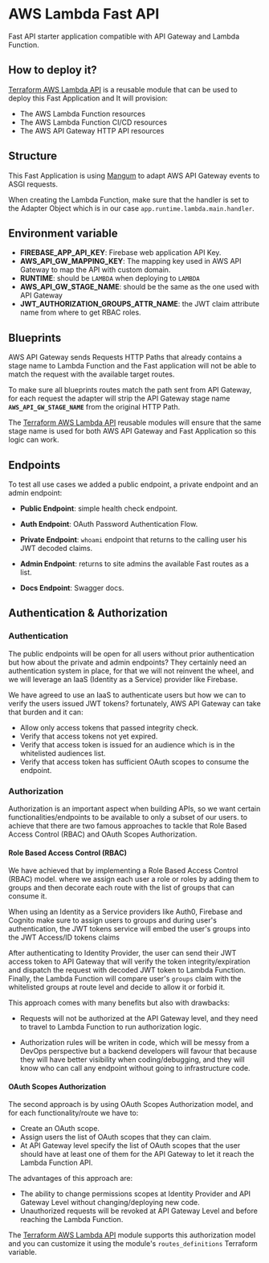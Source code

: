 # AWS Lambda Fast API

Fast API starter application compatible with API Gateway and Lambda Function.


## How to deploy it?

[Terraform AWS Lambda API](https://github.com/obytes/terraform-aws-lambda-api) is a reusable module that can be used to
deploy this Fast Application and It will provision:

- The AWS Lambda Function resources
- The AWS Lambda Function CI/CD resources
- The AWS API Gateway HTTP API resources

## Structure

This Fast Application is using [Mangum](https://github.com/jordaneremieff/mangum) to adapt AWS API Gateway events to 
ASGI requests.

When creating the Lambda Function, make sure that the handler is set to the Adapter Object which is in our case
`app.runtime.lambda.main.handler`.

## Environment variable

- **FIREBASE_APP_API_KEY**: Firebase web application API Key.
- **AWS_API_GW_MAPPING_KEY**: The mapping key used in AWS API Gateway to map the API with custom domain.
- **RUNTIME**: should be `LAMBDA` when deploying to `LAMBDA`
- **AWS_API_GW_STAGE_NAME**: should be the same as the one used with API Gateway
- **JWT_AUTHORIZATION_GROUPS_ATTR_NAME**: the JWT claim attribute name from where to get RBAC roles.

## Blueprints

AWS API Gateway sends Requests HTTP Paths that already contains a stage name to Lambda Function and the Fast
application will not be able to match the request with the available target routes.

To make sure all blueprints routes match the path sent from API Gateway, for each request the adapter will strip the API
Gateway stage name **`AWS_API_GW_STAGE_NAME`** from the original HTTP Path.

The [Terraform AWS Lambda API](https://github.com/obytes/terraform-aws-lambda-api) reusable modules will ensure that the
same stage name is used for both AWS API Gateway and Fast Application so this logic can work.

## Endpoints

To test all use cases we added a public endpoint, a private endpoint and an admin endpoint:

- **Public Endpoint**: simple health check endpoint.

- **Auth Endpoint**: OAuth Password Authentication Flow.

- **Private Endpoint**: `whoami` endpoint that returns to the calling user his JWT decoded claims.

- **Admin Endpoint**: returns to site admins the available Fast routes as a list.

- **Docs Endpoint**: Swagger docs.

## Authentication & Authorization

### Authentication

The public endpoints will be open for all users without prior authentication but how about the private and admin
endpoints? They certainly need an authentication system in place, for that we will not reinvent the wheel, and we will
leverage an IaaS (Identity as a Service) provider like Firebase.

We have agreed to use an IaaS to authenticate users but how we can to verify the users issued JWT tokens? fortunately,
AWS API Gateway can take that burden and it can:

- Allow only access tokens that passed integrity check.
- Verify that access tokens not yet expired.
- Verify that access token is issued for an audience which is in the whitelisted audiences list.
- Verify that access token has sufficient OAuth scopes to consume the endpoint.

### Authorization

Authorization is an important aspect when building APIs, so we want certain functionalities/endpoints to be available to
only a subset of our users. to achieve that there are two famous approaches to tackle that Role Based Access Control
(RBAC) and OAuth Scopes Authorization.

#### Role Based Access Control (RBAC)

We have achieved that by implementing a Role Based Access Control (RBAC) model. where we assign each user a role or
roles by adding them to groups and then decorate each route with the list of groups that can consume it.

When using an Identity as a Service providers like Auth0, Firebase and Cognito make sure to assign users to groups and
during user's authentication, the JWT tokens service will embed the user's groups into the JWT Access/ID tokens claims

After authenticating to Identity Provider, the user can send their JWT access token to API Gateway that will verify the
token integrity/expiration and dispatch the request with decoded JWT token to Lambda Function. Finally, the Lambda
Function will compare user's `groups` claim with the whitelisted groups at route level and decide to allow it or
forbid it.

This approach comes with many benefits but also with drawbacks:

- Requests will not be authorized at the API Gateway level, and they need to travel to Lambda Function to run
  authorization logic.

- Authorization rules will be writen in code, which will be messy from a DevOps perspective but a backend developers
  will favour that because they will have better visibility when coding/debugging, and they will know who can call any
  endpoint without going to infrastructure code.

#### OAuth Scopes Authorization

The second approach is by using OAuth Scopes Authorization model, and for each functionality/route we have to:

- Create an OAuth scope.
- Assign users the list of OAuth scopes that they can claim.
- At API Gateway level specify the list of OAuth scopes that the user should have at least one of them for the API
  Gateway to let it reach the Lambda Function API.

The advantages of this approach are:

- The ability to change permissions scopes at Identity Provider and API Gateway Level without changing/deploying new
  code.
- Unauthorized requests will be revoked at API Gateway Level and before reaching the Lambda Function.

The [Terraform AWS Lambda API](https://github.com/obytes/terraform-aws-lambda-api) module supports this authorization
model and you can customize it using the module's `routes_definitions` Terraform variable.
